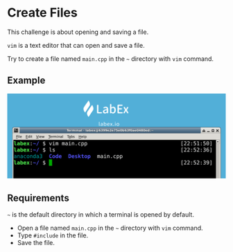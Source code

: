 # Create Files

This challenge is about opening and saving a file.

`vim` is a text editor that can open and save a file.

Try to create a file named `main.cpp` in the `~` directory with `vim` command.

## Example

![challenge-file-properties-2-1](./assets/challenge-file-properties-2-1.png)

## Requirements

`~` is the default directory in which a terminal is opened by default.

- Open a file named `main.cpp` in the `~` directory with `vim` command.
- Type `#include` in the file.
- Save the file.
